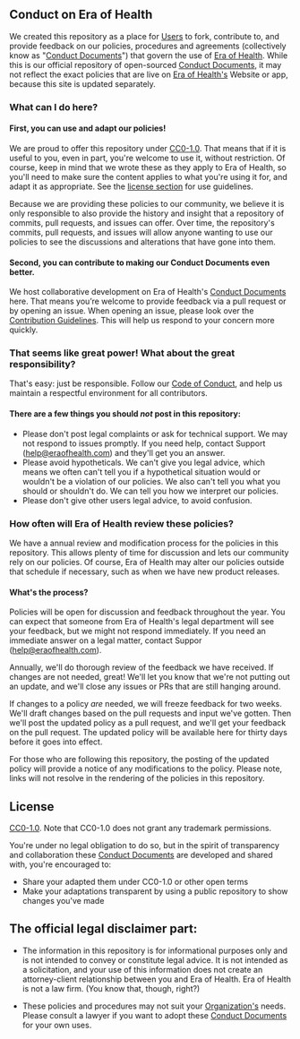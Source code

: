 ## Conduct on Era of Health
We created this repository as a place for [Users](terminology.md#users) to fork, contribute to, and provide feedback on our policies, procedures and agreements (collectively know as "[Conduct Documents](terminology.md#conduct-documents)") that govern the use of [Era of Health](terminology.md#era-of-health). While this is our official repository of open-sourced [Conduct Documents](terminology.md#conduct-documents), it may not reflect the exact policies that are live on [Era of Health's](terminology.md#era-of-health) Website or app, because this site is updated separately.

### What can I do here?

#### First, you can use and adapt our policies! 

We are proud to offer this repository under [CC0-1.0](#license). That means that if it is useful to you, even in part, you're welcome to use it, without restriction. Of course, keep in mind that we wrote these as they apply to Era of Health, so you'll need to make sure the content applies to what you're using it for, and adapt it as appropriate. See the [license section](#license) for use guidelines.

Because we are providing these policies to our community, we believe it is only responsible to also provide the history and insight that a repository of commits, pull requests, and issues can offer. Over time, the repository's commits, pull requests, and issues will allow anyone wanting to use our policies to see the discussions and alterations that have gone into them.

#### Second, you can contribute to making our Conduct Documents even better.

We host collaborative development on Era of Health's [Conduct Documents](terminology.md#conduct-documents) here. That means you’re welcome to provide feedback via a pull request or by opening an issue. When opening an issue, please look over the [Contribution Guidelines](CONTRIBUTING.md). This will help us respond to your concern more quickly.

### That seems like great power! What about the great responsibility?

That's easy: just be responsible. Follow our [Code of Conduct](CODE_OF_CONDUCT.md), and help us maintain a respectful environment for all contributors.

#### There are a few things you should _not_ post in this repository:

- Please don't post legal complaints or ask for technical support. We may not respond to issues promptly. If you need help, contact Support (help@eraofhealth.com) and they'll get you an answer.
-	Please avoid hypotheticals. We can't give you legal advice, which means we often can't tell you if a hypothetical situation would or wouldn't be a violation of our policies. We also can't tell you what you should or shouldn't do. We can tell you how we interpret our policies.
- Please don't give other users legal advice, to avoid confusion.

### How often will Era of Health review these policies?

We have a annual review and modification process for the policies in this repository. This allows plenty of time for discussion and lets our community rely on our policies. Of course, Era of Health may alter our policies outside that schedule if necessary, such as when we have new product releases.

#### What's the process? 

Policies will be open for discussion and feedback throughout the year. You can expect that someone from Era of Health's legal department will see your feedback, but we might not respond immediately. If you need an immediate answer on a legal matter, contact Suppor (help@eraofhealth.com).

Annually, we'll do thorough review of the feedback we have received. If changes are not needed, great! We'll let you know that we're not putting out an update, and we'll close any issues or PRs that are still hanging around. 

If changes to a policy _are_ needed, we will freeze feedback for two weeks. We'll draft changes based on the pull requests and input we've gotten. Then we'll post the updated policy as a pull request, and we'll get your feedback on the pull request. The updated policy will be available here for thirty days before it goes into effect.

For those who are following this repository, the posting of the updated policy will provide a notice of any modifications to the policy. Please note, links will not resolve in the rendering of the policies in this repository.
 
## License
 
[CC0-1.0](LICENSE.md). Note that CC0-1.0 does not grant any trademark permissions.

You're under no legal obligation to do so, but in the spirit of transparency and collaboration these [Conduct Documents](terminology.md#conduct-documents) are developed and shared with, you're encouraged to:

- Share your adapted them under CC0-1.0 or other open terms
- Make your adaptations transparent by using a public repository to show changes you've made

## The official legal disclaimer part:

- The information in this repository is for informational purposes only and is not intended to convey or constitute legal advice. It is not intended as a solicitation, and your use of this information does not create an attorney-client relationship between you and Era of Health. Era of Health is not a law firm. (You know that, though, right?)

- These policies and procedures may not suit your [Organization's](terminology.md#organization) needs. Please consult a lawyer if you want to adopt these [Conduct Documents](terminology.md#conduct-documents) for your own uses.
